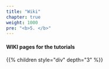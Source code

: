 ```yaml
---
title: "Wiki"
chapter: true
weight: 1000
pre: "<b>5. </b>"
---
```


#### WIKI pages for the tutorials

{{% children style="div" depth="3" %}}
